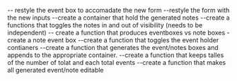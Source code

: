 -- restyle the event box to accomadate the new form
--restyle the form with the new inputs
--create a container that hold the generated notes
--create a functions that toggles the notes in and out of visibility (needs to be independent)
-- create a function that produces eventboxes vs note boxes
-create a note event box
--create a function that toggles the event holder contianers
--create a function that generates the event/notes boxes and appends to the appropriate container.
--create a function that keeps talles of the number of tolat and each total events
--create a function that makes all generated event/note editable
